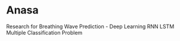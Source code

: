 # Anasa
Research for Breathing Wave Prediction - Deep Learning RNN LSTM Multiple Classification Problem

